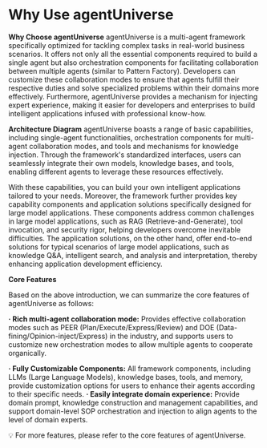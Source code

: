 # Why Use agentUniverse
**Why Choose agentUniverse**
agentUniverse is a multi-agent framework specifically optimized for tackling complex tasks in real-world business scenarios. It offers not only all the essential components required to build a single agent but also orchestration components for facilitating collaboration between multiple agents (similar to Pattern Factory). Developers can customize these collaboration modes to ensure that agents fulfill their respective duties and solve specialized problems within their domains more effectively. Furthermore, agentUniverse provides a mechanism for injecting expert experience, making it easier for developers and enterprises to build intelligent applications infused with professional know-how.


**Architecture Diagram**
agentUniverse boasts a range of basic capabilities, including single-agent functionalities, orchestration components for multi-agent collaboration modes, and tools and mechanisms for knowledge injection. Through the framework's standardized interfaces, users can seamlessly integrate their own models, knowledge bases, and tools, enabling different agents to leverage these resources effectively.

With these capabilities, you can build your own intelligent applications tailored to your needs. Moreover, the framework further provides key capability components and application solutions specifically designed for large model applications. These components address common challenges in large model applications, such as RAG (Retrieve-and-Generate), tool invocation, and security rigor, helping developers overcome inevitable difficulties. The application solutions, on the other hand, offer end-to-end solutions for typical scenarios of large model applications, such as knowledge Q&A, intelligent search, and analysis and interpretation, thereby enhancing application development efficiency.


**Core Features**

Based on the above introduction, we can summarize the core features of agentUniverse as follows:

**· Rich multi-agent collaboration mode:** 
Provides effective collaboration modes such as PEER (Plan/Execute/Express/Review) and DOE (Data-fining/Opinion-inject/Express) in the industry, and supports users to customize new orchestration modes to allow multiple agents to cooperate organically.

**· Fully Customizable Components:** 
All framework components, including LLMs (Large Language Models), knowledge bases, tools, and memory, provide customization options for users to enhance their agents according to their specific needs.
**· Easily integrate domain experience:** 
Provide domain prompt, knowledge construction and management capabilities, and support domain-level SOP orchestration and injection to align agents to the level of domain experts.

💡 For more features, please refer to the core features of agentUniverse.